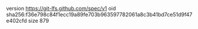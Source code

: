 version https://git-lfs.github.com/spec/v1
oid sha256:f36e798c84f1ecc19a89fe703b963597782061a8c3b41bd7ce51d9f47e402cfd
size 879
